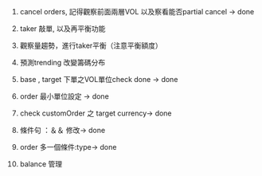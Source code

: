 1. cancel orders, 記得觀察前面兩層VOL 以及察看能否partial cancel -> done 

2. taker 敲單, 以及再平衡功能

3. 觀察量趨勢，進行taker平衡（注意平衡額度）

4. 預測trending 改變籌碼分布

5. base , target 下單之VOL單位check done -> done

6. order 最小單位設定 -> done

7. check customOrder 之 target currency-> done

8. 條件句 ：＆＆ 修改-> done

9. order 多一個條件:type-> done

10. balance 管理